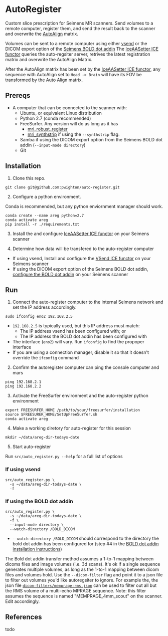 # AutoRegister

Custom slice prescription for Seimens MR scanners.  Send volumes to a remote computer, register them, and send the result back to the scanner and overwrite the [AutoAlign](https://www.siemens-healthineers.com/en-us/magnetic-resonance-imaging/options-and-upgrades/clinical-applications/autoalign) matrix.

Volumes can be sent to a remote computer using either [vsend](https://github.com/mriMotionCorrection/vsend) or the DICOM export option of the [Seimens BOLD dot addin](https://www.siemens-healthineers.com/en-us/magnetic-resonance-imaging/options-and-upgrades/clinical-applications/bold-3d-evaluation)  The [IceAASetter ICE functor](https://github.com/pwighton/IceAASetter/) queries the auto-regsiter server, retrives the latest registration matrix and overwrite the AutoAlign Matrix.

After the AutoAlign matrix has been set by the [IceAASetter ICE functor](https://github.com/pwighton/IceAASetter/), any sequence with AutoAlign set to `Head -> Brain` will have its FOV be transformed by the Auto Align matrix.

## Prereqs

- A computer that can be connected to the scanner with:
  - Ubuntu, or equivalent Linux distribution
  - Python 2.7 (conda recommended)
  - FreeSurfer.  Any version will do as long as it has
    - [mri_robust_register](https://surfer.nmr.mgh.harvard.edu/fswiki/mri_robust_register)
    - [mri_synthstrip](https://surfer.nmr.mgh.harvard.edu/docs/synthstrip/) if using the `--synthstrip` flag.
  - Samba if using the DICOM export option from the Seimens BOLD dot addin (`--input-mode directory`)
  - Git

## Installation

1) Clone this repo.

```
git clone git@github.com:pwighton/auto-register.git
```

2) Configure a python environment.

Conda is recommended, but any python enviornment manager should work.

```
conda create --name areg python=2.7
conda activate areg
pip install -r ./requirements.txt
```

3) Install the and configure [IceAASetter ICE functor](https://github.com/pwighton/IceAASetter/) on your Seimens scanner

4) Determine how data will be transfered to the auto-register computer

- If using vsend, Install and configure the [VSend ICE functor](https://github.com/pwighton/VSend) on your Seimens scanner
- If using the DICOM export option of the Seimens BOLD dot addin, [configure the BOLD dot addin](doc/bold-dotaddin-installation-instructions.md) on your Seimens scanner

## Run

1) Connect the auto-register computer to the internal Seimens network and set the IP address accordingly.

```
sudo ifconfig eno2 192.168.2.5
```

- `192.168.2.5` is typically used, but this IP address must match:
  - The IP address vsend has been configured with; or
  - The IP address the BOLD dot addin has been configured with
- The interface (`eno2`) will vary.  Run `ifconfig` to find the propoper interface
- If you are using a connection manager, disable it so that it doesn't override the `ifconfig` command

2) Confirm the autoregister computer can ping the console computer and mars

```
ping 192.168.2.1
ping 192.168.2.2
```

3) Activate the FreeSurfer environment and the auto-register python environment

```
export FREESURFER_HOME /path/to/your/freesurfer/installation
source $FREESURER_HOME/SetUpFreeSurfer.sh
conda activate areg
```

4) Make a working diretory for auto-register for this session

```
mkdir ~/data/areg-dir-todays-date
```

5) Start auto-register

Run `src/auto_register.py --help` for a full list of options

### If using vsend

```
src/auto_register.py \
  -s ~/data/areg-dir-todays-date \
  -f
```

### If using the BOLD dot addin

```
src/auto_register.py \
  -s ~/data/areg-dir-todays-date \
  -f \
  --input-mode directory \
  --watch-directory /BOLD_DICOM
```

- `--watch-directory /BOLD_DICOM` should correspond to the directory the bold dot addin has been configured for (step #4 in the [BOLD dot addin installation instructions](doc/bold-dotaddin-installation-instructions.md))

The Bold dot addin transfer method assumes a 1-to-1 mapping between dicoms files and image volumes (i.e. 3d scans).  It's ok if a single sequence generates multiple volumes, as long as the 1-to-1 mapping between dicom files and volumes hold.  Use the `--dicom-filter` flag and point it to a json file to filter out volumes you'd like autoregsiter to ignore.  For example the, the json file [`dicom-filters/memprage-rms.json`](dicom-filters/memprage-rms.json) can be used to filter out all but the RMS volume of a multi-echo MPRAGE sequence.  Note: this filter assumes the sequence is named "MEMPRAGE_4mm_scout" on the scanner.  Edit accordingly.

## References

todo


